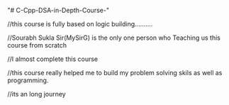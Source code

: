 "# C-Cpp-DSA-in-Depth-Course-"

//this course is fully based on logic building..........

//Sourabh Sukla Sir(MySirG) is the only one person who Teaching us this course from scratch

//I almost complete this course

//this course really helped me to build my problem solving skils as well as programming.

//its an long journey